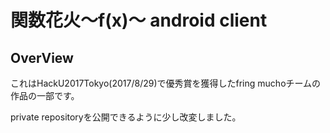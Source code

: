 関数花火～f(x)～ android client
==============================

## OverView
これはHackU2017Tokyo(2017/8/29)で優秀賞を獲得したfring muchoチームの作品の一部です。

private repositoryを公開できるように少し改変しました。